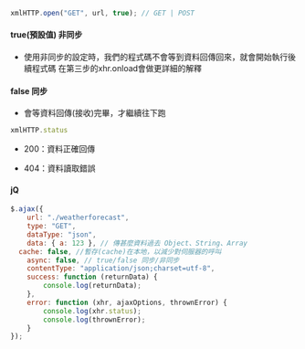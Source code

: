 ```js
xmlHTTP.open("GET", url, true); // GET | POST
```
#### true(預設值) 非同步
+ 使用非同步的設定時，我們的程式碼不會等到資料回傳回來，就會開始執行後續程式碼
在第三步的xhr.onload會做更詳細的解釋

#### false 同步
+ 會等資料回傳(接收)完畢，才繼續往下跑

```js
xmlHTTP.status
```
+ 200：資料正確回傳

+ 404：資料讀取錯誤

#### jQ
```js
$.ajax({
    url: "./weatherforecast",
    type: "GET",
    dataType: "json",
    data: { a: 123 }, // 傳甚麼資料過去 Object、String、Array
  cache: false, //暫存(cache)在本地，以減少對伺服器的呼叫
    async: false, // true/false 同步/非同步
    contentType: "application/json;charset=utf-8",
    success: function (returnData) {
        console.log(returnData);
    },
    error: function (xhr, ajaxOptions, thrownError) {
        console.log(xhr.status);
        console.log(thrownError);
    }
});
```